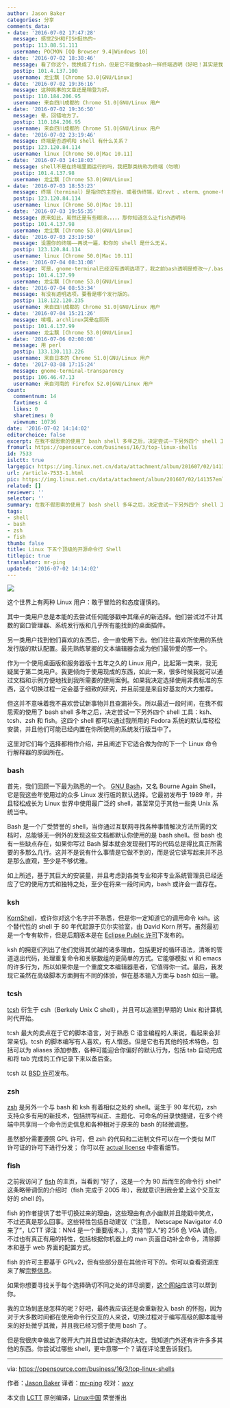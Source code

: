 ```yaml
---
author: Jason Baker
categories: 分享
comments_data:
- date: '2016-07-02 17:47:28'
  message: 感觉ZSH和FISH挺热的~
  postip: 113.88.51.111
  username: POCMON [QQ Browser 9.4|Windows 10]
- date: '2016-07-02 18:38:46'
  message: 看了你这个，我换成了fish，但是它不能像bash一样终端透明（好吧！其实是我不会设置），现在好纠结，是要终端透明还是高大上的命令提示和补全。
  postip: 101.4.137.100
  username: 龙尘飘 [Chrome 53.0|GNU/Linux]
- date: '2016-07-02 19:36:16'
  message: 这种挑事的文章还是稍登为好。
  postip: 110.184.206.95
  username: 来自四川成都的 Chrome 51.0|GNU/Linux 用户
- date: '2016-07-02 19:36:50'
  message: 晕，回错地方了。
  postip: 110.184.206.95
  username: 来自四川成都的 Chrome 51.0|GNU/Linux 用户
- date: '2016-07-02 23:19:46'
  message: 终端是否透明和 shell 有什么关系？
  postip: 123.120.84.114
  username: linux [Chrome 50.0|Mac 10.11]
- date: '2016-07-03 14:18:03'
  message: shell不是在终端里面运行的吗，我把那类统称为终端（勿喷）
  postip: 101.4.137.98
  username: 龙尘飘 [Chrome 53.0|GNU/Linux]
- date: '2016-07-03 18:53:23'
  message: 终端（terminal）是指你的主控台、或者伪终端，如rxvt 、xterm、gnome-term 等。shell 只是终端里运行的一个程序而已。
  postip: 123.120.84.114
  username: linux [Chrome 50.0|Mac 10.11]
- date: '2016-07-03 19:55:35'
  message: 原来如此，虽然还是有些糊涂，，，，，那你知道怎么让fish透明吗
  postip: 101.4.137.98
  username: 龙尘飘 [Chrome 53.0|GNU/Linux]
- date: '2016-07-03 23:19:50'
  message: 设置你的终端——再说一遍，和你的 shell 是什么无关。
  postip: 123.120.84.114
  username: linux [Chrome 50.0|Mac 10.11]
- date: '2016-07-04 08:31:08'
  message: 可是，gnome-terminal已经没有透明选项了，我之前bash透明是修改～/.bashrc实现的，同样的方法zsh也可以，但是fish不行
  postip: 101.4.137.99
  username: 龙尘飘 [Chrome 53.0|GNU/Linux]
- date: '2016-07-04 08:53:34'
  message: 有没有透明选项，要看是哪个发行版的。
  postip: 118.122.120.235
  username: 来自四川成都的 Chrome 51.0|GNU/Linux 用户
- date: '2016-07-04 15:21:26'
  message: 嗦嘎，archlinux哭晕在厕所
  postip: 101.4.137.99
  username: 龙尘飘 [Chrome 53.0|GNU/Linux]
- date: '2016-07-06 02:08:08'
  message: 用 perl
  postip: 133.130.113.226
  username: 来自日本的 Chrome 51.0|GNU/Linux 用户
- date: '2017-03-08 17:15:24'
  message: gnome-terminal-transparency
  postip: 106.46.47.13
  username: 来自河南的 Firefox 52.0|GNU/Linux 用户
count:
  commentnum: 14
  favtimes: 4
  likes: 0
  sharetimes: 0
  viewnum: 10736
date: '2016-07-02 14:14:02'
editorchoice: false
excerpt: 在我不假思索的使用了 bash shell 多年之后，决定尝试一下另外四个 shell 工具：ksh、tcsh、zsh 和 fish。
fromurl: https://opensource.com/business/16/3/top-linux-shells
id: 7533
islctt: true
largepic: https://img.linux.net.cn/data/attachment/album/201607/02/141357emln6h58x25m2hv7.jpg
url: /article-7533-1.html
pic: https://img.linux.net.cn/data/attachment/album/201607/02/141357emln6h58x25m2hv7.jpg.thumb.jpg
related: []
reviewer: ''
selector: ''
summary: 在我不假思索的使用了 bash shell 多年之后，决定尝试一下另外四个 shell 工具：ksh、tcsh、zsh 和 fish。
tags:
- shell
- bash
- zsh
- fish
thumb: false
title: Linux 下五个顶级的开源命令行 Shell
titlepic: true
translator: mr-ping
updated: '2016-07-02 14:14:02'
---
```


![](https://img.linux.net.cn/data/attachment/album/201607/02/141357emln6h58x25m2hv7.jpg)


这个世界上有两种 Linux 用户：敢于冒险的和态度谨慎的。


其中一类用户总是本能的去尝试任何能够戳中其痛点的新选择。他们尝试过不计其数的窗口管理器、系统发行版和几乎所有能找到的桌面插件。


另一类用户找到他们喜欢的东西后，会一直使用下去。他们往往喜欢所使用的系统发行版的默认配置。最先熟练掌握的文本编辑器会成为他们最钟爱的那一个。


作为一个使用桌面版和服务器版十五年之久的 Linux 用户，比起第一类来，我无疑属于第二类用户。我更倾向于使用现成的东西，如此一来，很多时候我就可以通过文档和示例方便地找到我所需要的使用案例。如果我决定选择使用非费标准的东西，这个切换过程一定会基于细致的研究，并且前提是来自好基友的大力推荐。


但这并不意味着我不喜欢尝试新事物并且查漏补失。所以最近一段时间，在我不假思索的使用了 bash shell 多年之后，决定尝试一下另外四个 shell 工具：ksh、tcsh、zsh 和 fish。这四个 shell 都可以通过我所用的 Fedora 系统的默认库轻松安装，并且他们可能已经内置在你所使用的系统发行版当中了。


这里对它们每个选择都稍作介绍，并且阐述下它适合做为你的下一个 Linux 命令行解释器的原因所在。


### bash


首先，我们回顾一下最为熟悉的一个。 [GNU Bash](https://www.gnu.org/software/bash/)，又名 Bourne Again Shell，它是我这些年使用过的众多 Linux 发行版的默认选择。它最初发布于 1989 年，并且轻松成长为 Linux 世界中使用最广泛的 shell，甚至常见于其他一些类 Unix 系统当中。


Bash 是一个广受赞誉的 shell，当你通过互联网寻找各种事情解决方法所需的文档时，总能够无一例外的发现这些文档都默认你使用的是 bash shell。但 bash 也有一些缺点存在，如果你写过 Bash 脚本就会发现我们写的代码总是得比真正所需要的多那么几行。这并不是说有什么事情是它做不到的，而是说它读写起来并不总是那么直观，至少是不够优雅。


如上所述，基于其巨大的安装量，并且考虑到各类专业和非专业系统管理员已经适应了它的使用方式和独特之处，至少在将来一段时间内，bash 或许会一直存在。


### ksh


[KornShell](http://www.kornshell.org/)，或许你对这个名字并不熟悉，但是你一定知道它的调用命令 ksh。这个替代性的 shell 于 80 年代起源于贝尔实验室，由 David Korn 所写。虽然最初是一个专有软件，但是后期版本是在 [Eclipse Public 许可](https://www.eclipse.org/legal/epl-v10.html)下发布的。


ksh 的拥趸们列出了他们觉得其优越的诸多理由，包括更好的循环语法，清晰的管道退出代码，处理重复命令和关联数组的更简单的方式。它能够模拟 vi 和 emacs 的许多行为，所以如果你是一个重度文本编辑器患者，它值得你一试。最后，我发现它虽然在高级脚本方面拥有不同的体验，但在基本输入方面与 bash 如出一辙。


### tcsh


[tcsh](http://www.tcsh.org/Welcome) 衍生于 csh（Berkely Unix C shell），并且可以追溯到早期的 Unix 和计算机时代开始。


tcsh 最大的卖点在于它的脚本语言，对于熟悉 C 语言编程的人来说，看起来会非常亲切。tcsh 的脚本编写有人喜欢，有人憎恶。但是它也有其他的技术特色，包括可以为 aliases 添加参数，各种可能迎合你偏好的默认行为，包括 tab 自动完成和将 tab 完成的工作记录下来以备后查。


tcsh 以 [BSD 许可](https://en.wikipedia.org/wiki/BSD_licenses)发布。


### zsh


[zsh](http://www.zsh.org/) 是另外一个与 bash 和 ksh 有着相似之处的 shell。诞生于 90 年代初，zsh 支持众多有用的新技术，包括拼写纠正、主题化、可命名的目录快捷键，在多个终端中共享同一个命令历史信息和各种相对于原来的 bash 的轻微调整。


虽然部分需要遵照 GPL 许可，但 zsh 的代码和二进制文件可以在一个类似 MIT 许可证的许可下进行分发； 你可以在 [actual license](https://sourceforge.net/p/zsh/code/ci/master/tree/LICENCE) 中查看细节。


### fish


之前我访问了 [fish](https://fishshell.com/) 的主页，当看到 “好了，这是一个为 90 后而生的命令行 shell” 这条略带调侃的介绍时（fish 完成于 2005 年），我就意识到我会爱上这个交互友好的 shell 的。


fish 的作者提供了若干切换过来的理由，这些理由有点小幽默并且能戳中笑点，不过还真是那么回事。这些特性包括自动建议（“注意， Netscape Navigator 4.0 来了”，LCTT 译注：NN4 是一个重要版本。），支持“惊人”的 256 色 VGA 调色，不过也有真正有用的特性，包括根据你机器上的 man 页面自动补全命令，清除脚本和基于 web 界面的配置方式。


fish 的许可主要基于 GPLv2，但有些部分是在其他许可下的。你可以查看资源库来了解[完整信息](https://github.com/fish-shell/fish-shell/blob/master/COPYING)。


 


如果你想要寻找关于每个选择确切不同之处的详尽纲要，[这个网站](http://hyperpolyglot.org/unix-shells)应该可以帮到你。


我的立场到底是怎样的呢？好吧，最终我应该还是会重新投入 bash 的怀抱，因为对于大多数时间都在使用命令行交互的人来说，切换过程对于编写高级的脚本能带来的好处微乎其微，并且我已经习惯于使用 bash 了。


但是我很庆幸做出了敞开大门并且尝试新选择的决定。我知道门外还有许许多多其他的东西。你尝试过哪些 shell，更中意哪一个？请在评论里告诉我们。




---


via: <https://opensource.com/business/16/3/top-linux-shells>


作者：[Jason Baker](https://opensource.com/users/jason-baker) 译者：[mr-ping](https://github.com/mr-ping) 校对：[wxy](https://github.com/wxy)


本文由 [LCTT](https://github.com/LCTT/TranslateProject) 原创编译，[Linux中国](https://linux.cn/) 荣誉推出